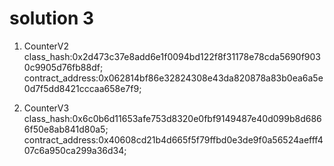 # solution 3

1. CounterV2
    class_hash:0x2d473c37e8add6e1f0094bd122f8f31178e78cda5690f9030c9905d76fb88df;
    contract_address:0x062814bf86e32824308e43da820878a83b0ea6a5e0d7f5dd8421cccaa658e7f9;

2. CounterV3
    class_hash:0x6c0b6d11653afe753d8320e0fbf9149487e40d099b8d6866f50e8ab841d80a5;
    contract_address:0x40608cd21b4d665f5f79ffbd0e3de9f0a56524aefff407c6a950ca299a36d34;